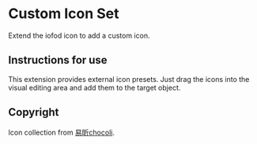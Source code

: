 # Custom Icon Set

Extend the iofod icon to add a custom icon.

## Instructions for use

This extension provides external icon presets. Just drag the icons into the visual editing area and add them to the target object.

## Copyright

Icon collection from [易昕chocoli]((https://www.iconfont.cn/collections/detail?spm=a313x.7781069.1998910419.d9df05512&cid=32511)).
